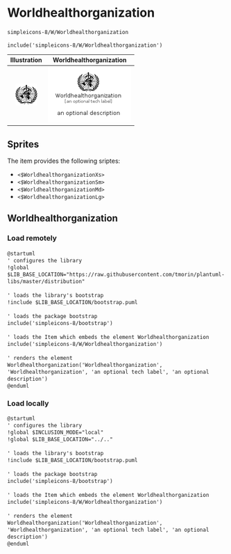 # Worldhealthorganization


```text
simpleicons-8/W/Worldhealthorganization
```

```text
include('simpleicons-8/W/Worldhealthorganization')
```



| Illustration | Worldhealthorganization |
| :---: | :---: |
| ![illustration for Illustration](../../simpleicons-8/W/Worldhealthorganization.png) | ![illustration for Worldhealthorganization](../../simpleicons-8/W/Worldhealthorganization.Local.png) |



## Sprites
The item provides the following sriptes:

- `<$WorldhealthorganizationXs>`
- `<$WorldhealthorganizationSm>`
- `<$WorldhealthorganizationMd>`
- `<$WorldhealthorganizationLg>`





## Worldhealthorganization

### Load remotely
```plantuml
@startuml
' configures the library
!global $LIB_BASE_LOCATION="https://raw.githubusercontent.com/tmorin/plantuml-libs/master/distribution"

' loads the library's bootstrap
!include $LIB_BASE_LOCATION/bootstrap.puml

' loads the package bootstrap
include('simpleicons-8/bootstrap')

' loads the Item which embeds the element Worldhealthorganization
include('simpleicons-8/W/Worldhealthorganization')

' renders the element
Worldhealthorganization('Worldhealthorganization', 'Worldhealthorganization', 'an optional tech label', 'an optional description')
@enduml
```

### Load locally
```plantuml
@startuml
' configures the library
!global $INCLUSION_MODE="local"
!global $LIB_BASE_LOCATION="../.."

' loads the library's bootstrap
!include $LIB_BASE_LOCATION/bootstrap.puml

' loads the package bootstrap
include('simpleicons-8/bootstrap')

' loads the Item which embeds the element Worldhealthorganization
include('simpleicons-8/W/Worldhealthorganization')

' renders the element
Worldhealthorganization('Worldhealthorganization', 'Worldhealthorganization', 'an optional tech label', 'an optional description')
@enduml
```

